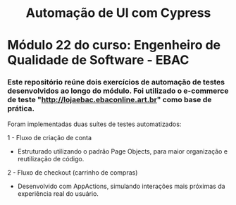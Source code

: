 <h1 align="center"> Automação de UI com Cypress </h1>

# Módulo 22 do curso: Engenheiro de Qualidade de Software - EBAC

### Este repositório reúne dois exercícios de automação de testes desenvolvidos ao longo do módulo. Foi utilizado o e-commerce de teste "http://lojaebac.ebaconline.art.br" como base de prática.

Foram implementadas duas suítes de testes automatizados:

1 - Fluxo de criação de conta
- Estruturado utilizando o padrão Page Objects, para maior organização e reutilização de código.

2 - Fluxo de checkout (carrinho de compras)
- Desenvolvido com AppActions, simulando interações mais próximas da experiência real do usuário.
